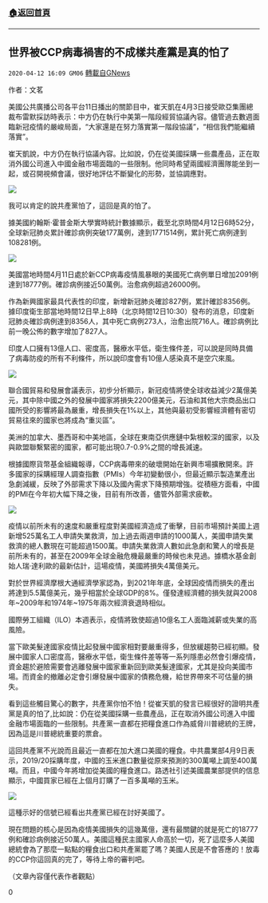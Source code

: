 ###  [:house:返回首頁](https://github.com/ourhimalayas/txt)
---

## 世界被CCP病毒禍害的不成樣共產黨是真的怕了
`2020-04-12 16:09 GM06` [轉載自GNews](https://gnews.org/zh-hant/170622/)

作者：文茗

美國公共廣播公司各平台11日播出的關節目中，崔天凱在4月3日接受歐亞集團總裁布雷默採訪時表示：中方仍在執行中美第一階段經貿協議內容。儘管過去數週面臨新冠疫情的嚴峻局面，“大家還是在努力落實第一階段協議”，“相信我們能繼續落實”。

崔天凱說，中方仍在執行協議內容。比如說，仍在從美國採購一些農產品，正在取消外國公司進入中國金融市場面臨的一些限制。他同時希望兩國經濟團隊能坐到一起，或召開視頻會議，很好地評估不斷變化的形勢，並協調應對。

![](https://s3.amazonaws.com/gnews-media-offload/wp-content/uploads/2020/04/12155029/1-63.png)

我可以肯定的說共產黨怕了，這回是真的怕了。

據美國約翰斯·霍普金斯大學實時統計數據顯示，截至北京時間4月12日6時52分，全球新冠肺炎累計確診病例突破177萬例，達到1771514例，累計死亡病例達到108281例。

![](https://s3.amazonaws.com/gnews-media-offload/wp-content/uploads/2020/04/12155120/2-78.jpg)

美國當地時間4月11日處於新CCP病毒疫情風暴眼的美國死亡病例單日增加2091例達到18777例。確診病例接近50萬例。治愈病例超過26000例。

作為新興國家最具代表性的印度，新增新冠肺炎確診827例，累計確診8356例。據印度衛生部當地時間12日早上8時（北京時間12日10:30）發布的消息，印度新冠肺炎確診病例達到8356人，其中死亡病例273人，治愈出院716人。確診病例比前一晚公佈的數字增加了827人。

印度人口擁有13億人口、密度高，醫療水平低，衛生條件差，可以說是同時具備了病毒防疫的所有不利條件，所以說印度會有10億人感染真不是空穴來風。

![](https://s3.amazonaws.com/gnews-media-offload/wp-content/uploads/2020/04/12160056/3-65.jpg)

聯合國貿易和發展會議表示，初步分析顯示，新冠疫情將使全球收益減少2萬億美元，其中除中國之外的發展中國家將損失2200億美元，石油和其他大宗商品出口國所受的影響將最為嚴重，增長損失在1%以上，其他與最初受影響經濟體有密切貿易往來的國家也將成為“重災區”。

美洲的加拿大、墨西哥和中美地區，全球在東南亞供應鏈中紮根較深的國家，以及與歐盟聯繫緊密的國家，都可能出現0.7-0.9%之間的增長減速。

根據國際貨幣基金組織報導，CCP病毒帶來的破壞開始在新興市場擴散開來。許多國家的採購經理人調查指數（PMIs）今年初變動很小，但最近顯示製造業產出急劇減緩，反映了外部需求下降以及國內需求下降預期增強。從積極方面看，中國的PMI在今年初大幅下降之後，目前有所改善，儘管外部需求疲軟。

![](https://s3.amazonaws.com/gnews-media-offload/wp-content/uploads/2020/04/12160200/4-20.png)

疫情以前所未有的速度和嚴重程度對美國經濟造成了衝擊，目前市場預計美國上週新增525萬名工人申請失業救濟，加上過去兩週申請的1000萬人，美國申請失業救濟的總人數現在可能超過1500萬。申請失業救濟人數如此急劇和驚人的增長是前所未有的，甚至在2009年全球金融危機最嚴重的時候也未見過。據橋水基金創始人瑞·達利歐的最新估計，這場疫情，美國將損失4萬億美元。

對於世界經濟摩根大通經濟學家認為，到2021年年底，全球因疫情而損失的產出將達到5.5萬億美元，幾乎相當於全球GDP的8%。僅發達經濟體的損失就與2008年~2009年和1974年~1975年兩次經濟衰退時相似。

國際勞工組織（ILO）本週表示，疫情將致使超過10億名工人面臨減薪或失業的高風險。

當下歐美髮達國家疫情比起發展中國家相對要嚴重得多，但放緩趨勢已經初顯。發展中國家人口密度高，醫療水平低，衛生條件差等等一系列隱患必然會引爆疫情，資金趨於避險需要會逃離發展中國家重新回到歐美髮達國家，尤其是投向美國市場。而資金的撤離必定會引爆發展中國家的債務危機，給世界帶來不可估量的損失。

看到這些觸目驚心的數字，共產黨你怕不怕！從崔天凱的發言已經很好的證明共產黨是真的怕了,比如說：仍在從美國採購一些農產品，正在取消外國公司進入中國金融市場面臨的一些限制。共產黨一直都在把糧食進口作為威脅川普總統的王牌，因為這是川普總統重要的票倉。

這回共產黨不光說而且最近一直都在加大進口美國的糧食。中共農業部4月9日表示，2019/20採購年度，中國的玉米進口數量從原來預測的300萬噸上調至400萬噸。而且，中國今年將增加從美國的糧食進口。路透社引述美國農業部提供的信息顯示，中國買家已經在上個月訂購了一百多萬噸的玉米。

![](https://s3.amazonaws.com/gnews-media-offload/wp-content/uploads/2020/04/12160329/5-21.png)

這種示好的信號已經看出共產黨已經在討好美國了。

現在問題的核心是因為疫情美國損失的這幾萬億，還有最關鍵的就是死亡的18777例和確診病例接近50萬人。美國這種民主國家人命高於一切，死了這麼多人美國總統會為了那麼一點點的糧食出口和共產黨罷了嗎？美國人民是不會答應的！放毒的CCP你這回真的完了，等待上帝的審判吧。

（文章內容僅代表作者觀點）

0
